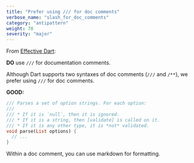 ```yaml
---
title: "Prefer using /// for doc comments"
verbose_name: "slash_for_doc_comments"
category: "antipattern"
weight: 70
severity: "major"
---
```

From [Effective Dart](https://dart.dev/effective-dart/documentation#do-use--doc-comments-to-document-members-and-types):

**DO** use `///` for documentation comments.

Although Dart supports two syntaxes of doc comments (`///` and `/**`), we
prefer using `///` for doc comments.

**GOOD:**
```dart
/// Parses a set of option strings. For each option:
///
/// * If it is `null`, then it is ignored.
/// * If it is a string, then [validate] is called on it.
/// * If it is any other type, it is *not* validated.
void parse(List options) {
  // ...
}
```

Within a doc comment, you can use markdown for formatting.


